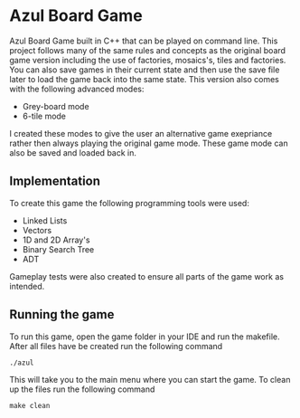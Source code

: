 # Azul Board Game
Azul Board Game built in C++ that can be played on command line. This project follows many of the same rules and concepts as the original board game version including the use of factories, mosaics's, tiles and factories. You can also save games in their current state and then use the save file later to load the game back into the same state. This version also comes with the following advanced modes:
* Grey-board mode
* 6-tile mode

I created these modes to give the user an alternative game exepriance rather then always playing the original game mode. These game mode can also be saved and loaded back in.
## Implementation
To create this game the following programming tools were used:
* Linked Lists
* Vectors
* 1D and 2D Array's
* Binary Search Tree
* ADT

Gameplay tests were also created to ensure all parts of the game work as intended.
## Running the game
To run this game, open the game folder in your IDE and run the makefile. After all files have be created run the following command
```
./azul
```
This will take you to the main menu where you can start the game. To clean up the files run the following command
```
make clean
```
